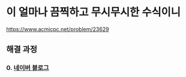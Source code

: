 # 이 얼마나 끔찍하고 무시무시한 수식이니
https://www.acmicpc.net/problem/23629
## 해결 과정
### 0. [네이버 블로그](https://blog.naver.com/alsrua7222/222635952177)
